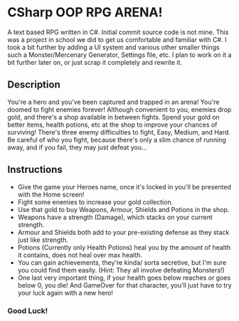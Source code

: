 # CSharp OOP RPG ARENA!
A text based RPG written in C#. Initial commit source code is not mine.
This was a project in school we did to get us comfortable and familiar with C#. I took a bit further by adding a UI system and various other smaller things such a Monster/Mercenary Generator, Settings file, etc. I plan to work on it a bit further later on, or just scrap it completely and rewrite it.

## Description
You're a hero and you've been captured and trapped in an arena! You're doomed to fight enemies forever!
Although convenient to you, enemies drop gold, and there's a shop available in between fights. Spend your
gold on better items, health potions, etc at the shop to improve your chances of surviving! 
There's three enemy difficulties to fight, Easy, Medium, and Hard.
Be careful of who you fight, because there's only a slim chance of running away, and if you fail, they may just 
defeat you...

## Instructions
* Give the game your Heroes name, once it's locked in you'll be presented with the Home screen!
* Fight some enemies to increase your gold collection.
* Use that gold to buy Weapons, Armour, Shields and Potions in the shop.
* Weapons have a strength (Damage), which stacks on your current strength.
* Armour and Shields both add to your pre-existing defense as they stack just like strength.
* Potions (Currently only Health Potions) heal you by the amount of health it contains, does not heal over max health.
* You can gain achievements, they're kinda/ sorta secretive, but I'm sure you could find them easily. (Hint: They all involve defeating Monsters!)
* One last very important thing, if your health goes below reaches or goes below 0, you die! And GameOver for that character, you'll just have to try your luck again with a new hero!
### Good Luck!
